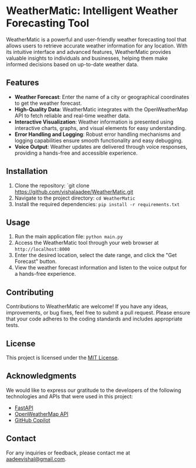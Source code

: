 # WeatherMatic: Intelligent Weather Forecasting Tool

WeatherMatic is a powerful and user-friendly weather forecasting tool that allows users to retrieve accurate weather information for any location. With its intuitive interface and advanced features, WeatherMatic provides valuable insights to individuals and businesses, helping them make informed decisions based on up-to-date weather data.

## Features

- **Weather Forecast**: Enter the name of a city or geographical coordinates to get the weather forecast.
- **High-Quality Data**: WeatherMatic integrates with the OpenWeatherMap API to fetch reliable and real-time weather data.
- **Interactive Visualization**: Weather information is presented using interactive charts, graphs, and visual elements for easy understanding.
- **Error Handling and Logging**: Robust error handling mechanisms and logging capabilities ensure smooth functionality and easy debugging.
- **Voice Output**: Weather updates are delivered through voice responses, providing a hands-free and accessible experience.

## Installation

1. Clone the repository: `git clone https://github.com/vishalaadee/WeatherMatic.git
2. Navigate to the project directory: `cd WeatherMatic`
3. Install the required dependencies: `pip install -r requirements.txt`

## Usage

1. Run the main application file: `python main.py`
2. Access the WeatherMatic tool through your web browser at `http://localhost:8000`
3. Enter the desired location, select the date range, and click the "Get Forecast" button.
4. View the weather forecast information and listen to the voice output for a hands-free experience.

## Contributing

Contributions to WeatherMatic are welcome! If you have any ideas, improvements, or bug fixes, feel free to submit a pull request. Please ensure that your code adheres to the coding standards and includes appropriate tests.

## License

This project is licensed under the [MIT License](LICENSE).

## Acknowledgments

We would like to express our gratitude to the developers of the following technologies and APIs that were used in this project:

- [FastAPI](https://fastapi.tiangolo.com/)
- [OpenWeatherMap API](https://openweathermap.org/api)
- [GitHub Copilot](https://copilot.github.com/)

## Contact

For any inquiries or feedback, please contact me at aadeevishal@gmail.com.
